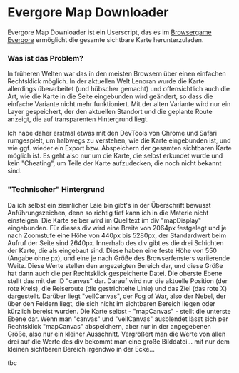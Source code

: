 # Evergore Map Downloader

Evergore Map Downloader ist ein Userscript, das es im [Browsergame Evergore](https://evergore.de/) ermöglicht die gesamte sichtbare Karte herunterzuladen. 

### Was ist das Problem?
In früheren Welten war das in den meisten Browsern über einen einfachen Rechtsklick möglich. In der aktuellen Welt Lenoran wurde die Karte allerdings überarbeitet (und hübscher gemacht) und offensichtlich auch die Art, wie die Karte in die Seite eingebunden wird geändert, so dass die einfache Variante nicht mehr funktioniert. Mit der alten Variante wird nur ein Layer gespeichert, der den aktuellen Standort und die geplante Route anzeigt, die auf transparenten Hintergrund liegt.

Ich habe daher erstmal etwas mit den DevTools von Chrome und Safari rumgespielt, um halbwegs zu verstehen, wie die Karte eingebunden ist, und wie ggf. wieder ein Export bzw. Abspeichern der gesamten sichtbaren Karte möglich ist. Es geht also nur um die Karte, die selbst erkundet wurde und kein "Cheating", um Teile der Karte aufzudecken, die noch nicht bekannt sind.

### "Technischer" Hintergrund
Da ich selbst ein ziemlicher Laie bin gibt's in der Überschrift bewusst Anführungszeichen, denn so richtig tief kann ich in die Materie nicht einsteigen. 
Die Karte selber wird im Quelltext im div "mapDisplay" eingebunden. Für dieses div wird eine Breite von 2064px festgelegt und je nach Zoomstufe eine Höhe von 440px bis 5280px, der Standardwert beim Aufruf der Seite sind 2640px. 
Innerhalb des div gibt es die drei Schichten der Karte, die als <canvas> eingebaut sind. Diese haben eine feste Höhe von 550 (Angabe ohne px), und eine je nach Größe des Browserfensters variierende Weite. Diese Werte stellen den angezeigten Bereich dar, und diese Größe hat dann auch die per Rechtsklick gespeicherte Datei. Die oberste Ebene stellt das <canvas> mit der ID "canvas" dar. Darauf wird nur die aktuelle Position (der rote Kreis), die Reiseroute (die gestrichtelte Linie) und das Ziel (das rote X) dargestellt. Darüber liegt "veilCanvas", der Fog of War, also der Nebel, der über den Feldern liegt, die sich nicht im sichtbaren Bereich liegen oder kürzlich bereist wurden. Die Karte selbst - "mapCanvas" - stellt die unterste Ebene dar. 
Wenn man "canvas" und "veilCanvas" ausblendet lässt sich per Rechtsklick "mapCanvas" abspeichern, aber nur in der angegebenen Größe, also nur ein kleiner Ausschnitt. Vergrößert man die Werte von allen drei <canvas> auf die Werte des div bekommt man eine große Bilddatei... mit nur dem kleinen sichtbaren Bereich irgendwo in der Ecke...

tbc
